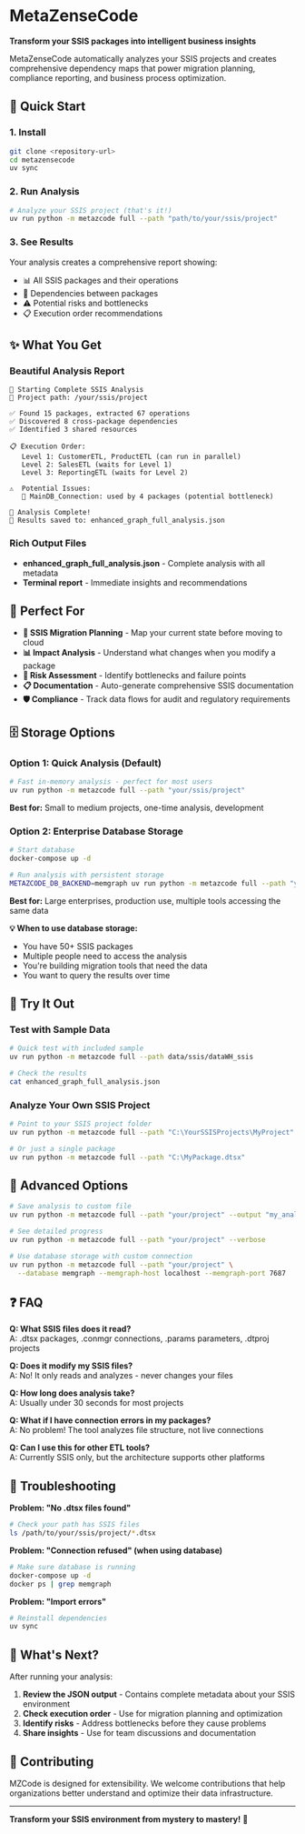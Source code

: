 # MetaZenseCode

**Transform your SSIS packages into intelligent business insights**

MetaZenseCode automatically analyzes your SSIS projects and creates comprehensive dependency maps that power migration planning, compliance reporting, and business process optimization.

## 🚀 Quick Start

### 1. Install
```bash
git clone <repository-url>
cd metazensecode
uv sync
```

### 2. Run Analysis
```bash
# Analyze your SSIS project (that's it!)
uv run python -m metazcode full --path "path/to/your/ssis/project"
```

### 3. See Results
Your analysis creates a comprehensive report showing:
- 📊 All SSIS packages and their operations
- 🔗 Dependencies between packages
- ⚠️ Potential risks and bottlenecks
- 📋 Execution order recommendations

## ✨ What You Get

### Beautiful Analysis Report
```
🚀 Starting Complete SSIS Analysis
📁 Project path: /your/ssis/project

✅ Found 15 packages, extracted 67 operations
✅ Discovered 8 cross-package dependencies
✅ Identified 3 shared resources

📋 Execution Order:
   Level 1: CustomerETL, ProductETL (can run in parallel)
   Level 2: SalesETL (waits for Level 1)
   Level 3: ReportingETL (waits for Level 2)

⚠️  Potential Issues:
   🔌 MainDB_Connection: used by 4 packages (potential bottleneck)

🎉 Analysis Complete!
💾 Results saved to: enhanced_graph_full_analysis.json
```

### Rich Output Files
- **enhanced_graph_full_analysis.json** - Complete analysis with all metadata
- **Terminal report** - Immediate insights and recommendations

## 🎯 Perfect For

- **🔄 SSIS Migration Planning** - Map your current state before moving to cloud
- **📊 Impact Analysis** - Understand what changes when you modify a package
- **🚨 Risk Assessment** - Identify bottlenecks and failure points
- **📋 Documentation** - Auto-generate comprehensive SSIS documentation
- **🛡️ Compliance** - Track data flows for audit and regulatory requirements

## 🗄️ Storage Options

### Option 1: Quick Analysis (Default)
```bash
# Fast in-memory analysis - perfect for most users
uv run python -m metazcode full --path "your/ssis/project"
```
**Best for:** Small to medium projects, one-time analysis, development

### Option 2: Enterprise Database Storage
```bash
# Start database
docker-compose up -d

# Run analysis with persistent storage
METAZCODE_DB_BACKEND=memgraph uv run python -m metazcode full --path "your/ssis/project"
```
**Best for:** Large enterprises, production use, multiple tools accessing the same data

**💡 When to use database storage:**
- You have 50+ SSIS packages
- Multiple people need to access the analysis
- You're building migration tools that need the data
- You want to query the results over time

## 📁 Try It Out

### Test with Sample Data
```bash
# Quick test with included sample
uv run python -m metazcode full --path data/ssis/dataWH_ssis

# Check the results
cat enhanced_graph_full_analysis.json
```

### Analyze Your Own SSIS Project
```bash
# Point to your SSIS project folder
uv run python -m metazcode full --path "C:\YourSSISProjects\MyProject"

# Or just a single package
uv run python -m metazcode full --path "C:\MyPackage.dtsx"
```

## 🔧 Advanced Options

```bash
# Save analysis to custom file
uv run python -m metazcode full --path "your/project" --output "my_analysis.json"

# See detailed progress
uv run python -m metazcode full --path "your/project" --verbose

# Use database storage with custom connection
uv run python -m metazcode full --path "your/project" \
  --database memgraph --memgraph-host localhost --memgraph-port 7687
```

## ❓ FAQ

**Q: What SSIS files does it read?**  
A: .dtsx packages, .conmgr connections, .params parameters, .dtproj projects

**Q: Does it modify my SSIS files?**  
A: No! It only reads and analyzes - never changes your files

**Q: How long does analysis take?**  
A: Usually under 30 seconds for most projects

**Q: What if I have connection errors in my packages?**  
A: No problem! The tool analyzes file structure, not live connections

**Q: Can I use this for other ETL tools?**  
A: Currently SSIS only, but the architecture supports other platforms

## 🚨 Troubleshooting

**Problem: "No .dtsx files found"**
```bash
# Check your path has SSIS files
ls /path/to/your/ssis/project/*.dtsx
```

**Problem: "Connection refused" (when using database)**
```bash
# Make sure database is running
docker-compose up -d
docker ps | grep memgraph
```

**Problem: "Import errors"**
```bash
# Reinstall dependencies
uv sync
```

## 🎉 What's Next?

After running your analysis:

1. **Review the JSON output** - Contains complete metadata about your SSIS environment
2. **Check execution order** - Use for migration planning and optimization  
3. **Identify risks** - Address bottlenecks before they cause problems
4. **Share insights** - Use for team discussions and documentation

## 🤝 Contributing

MZCode is designed for extensibility. We welcome contributions that help organizations better understand and optimize their data infrastructure.

---

**Transform your SSIS environment from mystery to mastery!** 🎯